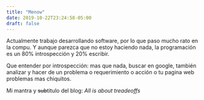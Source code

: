 ```yaml
---
title: "Menow"
date: 2019-10-22T23:24:58-05:00
draft: false
---
```


Actualmente trabajo desarrollando software, por lo que paso mucho rato en la compu. Y aunque parezca que no estoy haciendo nada, la programación es un 80% introspección y 20% escribir.

Que entender por introspección: mas que nada, buscar en google, también analizar y hacer de un problema o requerimiento o acción o tu pagina web problemas mas chiquitos.

Mi mantra y ~~sub~~titulo del blog: _All is about treadeoffs_
